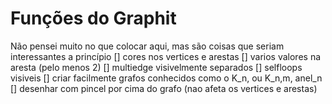 # Funções do Graphit
Não pensei muito no que colocar aqui, mas são coisas que seriam interessantes a princípio
[] cores nos vertices e arestas
[] varios valores na aresta (pelo menos 2)
[] multiedge visivelmente separados
[] selfloops visiveis
[] criar facilmente grafos conhecidos como o K_n, ou K_n,m, anel_n
[] desenhar com pincel por cima do grafo (nao afeta os vertices e arestas)
